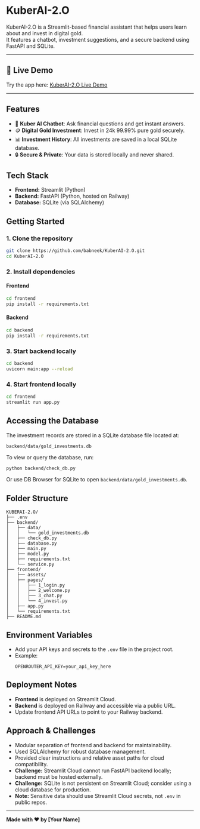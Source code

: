 # KuberAI-2.O

KuberAI-2.O is a Streamlit-based financial assistant that helps users learn about and invest in digital gold.  
It features a chatbot, investment suggestions, and a secure backend using FastAPI and SQLite.

---

## 🚀 Live Demo

Try the app here: [KuberAI-2.O Live Demo](https://kuberai-2o-nrkiiaqurskkptwzjogyty.streamlit.app/login)

---

## Features

- 💬 **Kuber AI Chatbot**: Ask financial questions and get instant answers.
- 🪙 **Digital Gold Investment**: Invest in 24k 99.99% pure gold securely.
- 📊 **Investment History**: All investments are saved in a local SQLite database.
- 🔒 **Secure & Private**: Your data is stored locally and never shared.

## Tech Stack

- **Frontend:** Streamlit (Python)
- **Backend:** FastAPI (Python, hosted on Railway)
- **Database:** SQLite (via SQLAlchemy)

## Getting Started

### 1. Clone the repository

```bash
git clone https://github.com/babneek/KuberAI-2.O.git
cd KuberAI-2.O
```

### 2. Install dependencies

#### Frontend
```bash
cd frontend
pip install -r requirements.txt
```

#### Backend
```bash
cd backend
pip install -r requirements.txt
```

### 3. Start backend locally

```bash
cd backend
uvicorn main:app --reload
```

### 4. Start frontend locally

```bash
cd frontend
streamlit run app.py
```

## Accessing the Database

The investment records are stored in a SQLite database file located at:

```
backend/data/gold_investments.db
```

To view or query the database, run:

```bash
python backend/check_db.py
```

Or use DB Browser for SQLite to open `backend/data/gold_investments.db`.

## Folder Structure

```
KUBERAI-2.O/
├── .env
├── backend/
│   ├── data/
│   │   └── gold_investments.db
│   ├── check_db.py
│   ├── database.py
│   ├── main.py
│   ├── model.py
│   ├── requirements.txt
│   └── service.py
├── frontend/
│   ├── assets/
│   ├── pages/
│   │   ├── 1_login.py
│   │   ├── 2_welcome.py
│   │   ├── 3_chat.py
│   │   └── 4_invest.py
│   ├── app.py
│   └── requirements.txt
├── README.md
```

## Environment Variables

- Add your API keys and secrets to the `.env` file in the project root.
- Example:
  ```
  OPENROUTER_API_KEY=your_api_key_here
  ```

## Deployment Notes

- **Frontend** is deployed on Streamlit Cloud.
- **Backend** is deployed on Railway and accessible via a public URL.
- Update frontend API URLs to point to your Railway backend.

## Approach & Challenges

- Modular separation of frontend and backend for maintainability.
- Used SQLAlchemy for robust database management.
- Provided clear instructions and relative asset paths for cloud compatibility.
- **Challenge:** Streamlit Cloud cannot run FastAPI backend locally; backend must be hosted externally.
- **Challenge:** SQLite is not persistent on Streamlit Cloud; consider using a cloud database for production.
- **Note:** Sensitive data should use Streamlit Cloud secrets, not `.env` in public repos.

---

**Made with ❤️ by [Your Name]**